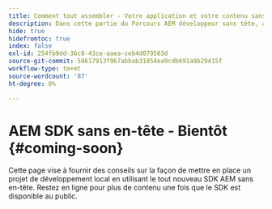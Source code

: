 ```yaml
---
title: Comment tout assembler - Votre application et votre contenu sans AEM tête
description: Dans cette partie du Parcours AEM développeur sans tête, apprenez à prendre votre projet AEM, y compris les fragments de contenu, vos appels GraphQL, vos appels d'API REST et votre application, et à le préparer pour qu'il soit en direct.
hide: true
hidefromtoc: true
index: false
exl-id: 254fb9dd-36c8-43ce-aaea-ceb4d079503d
source-git-commit: 58617913f967abbab31054ea9cdb691a9b29415f
workflow-type: tm+mt
source-wordcount: '87'
ht-degree: 0%

---
```


# AEM SDK sans en-tête - Bientôt {#coming-soon}

Cette page vise à fournir des conseils sur la façon de mettre en place un projet de développement local en utilisant le tout nouveau SDK AEM sans en-tête. Restez en ligne pour plus de contenu une fois que le SDK est disponible au public.